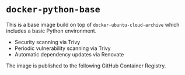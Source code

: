 # `docker-python-base`

This is a base image build on top of `docker-ubuntu-cloud-archive`
which includes a basic Python environment.

- Security scanning via Trivy
- Periodic vulnerability scanning via Trivy
- Automatic dependency updates via Renovate

The image is published to the following GitHub Container Registry.
